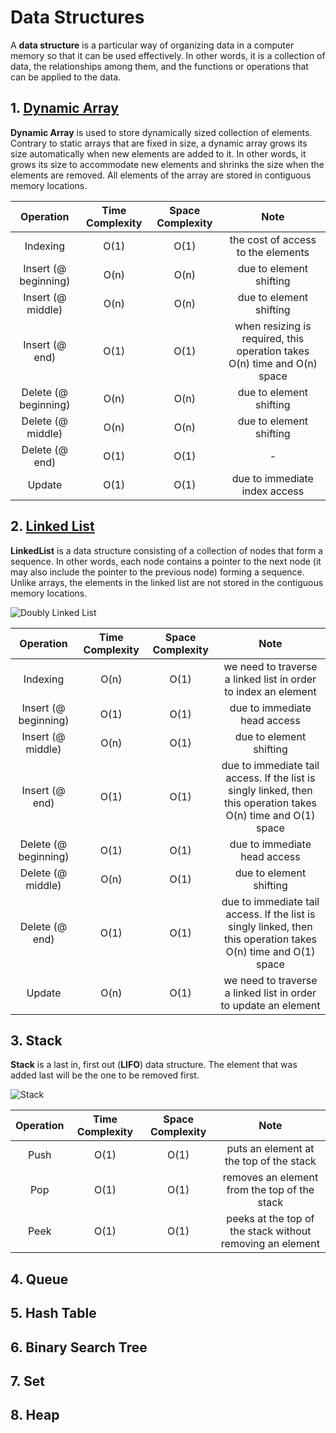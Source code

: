 # Data Structures

A **data structure** is a particular way of organizing data in a computer memory so that it can be used effectively.
In other words, it is a collection of data, the relationships among them, and the functions or operations that can be applied to the data.

## 1. [Dynamic Array](src/main/java/DynamicArray.java)

**Dynamic Array** is used to store dynamically sized collection of elements. 
Contrary to static arrays that are fixed in size, a dynamic array grows its size automatically when new elements are added to it.
In other words, it grows its size to accommodate new elements and shrinks the size when the elements are removed.
All elements of the array are stored in contiguous memory locations.

| Operation | Time Complexity | Space Complexity | Note |
| :----: | :--: | :--: | :---: |
| Indexing | O(1) | O(1) | the cost of access to the elements |
| Insert (@ beginning) | O(n) | O(n) | due to element shifting |
| Insert (@ middle) | O(n) | O(n) | due to element shifting |
| Insert (@ end) | O(1) | O(1) | when resizing is required, this operation takes O(n) time and O(n) space |
| Delete (@ beginning) | O(n) | O(n) | due to element shifting |
| Delete (@ middle) | O(n) | O(n) | due to element shifting |
| Delete (@ end) | O(1) | O(1) | - |
| Update | O(1) | O(1) | due to immediate index access |

## 2. [Linked List](src/main/java/DoublyLinkedList.java)

**LinkedList** is a data structure consisting of a collection of nodes that form a sequence. 
In other words, each node contains a pointer to the next node (it may also include the pointer to the previous node) forming a sequence.
Unlike arrays, the elements in the linked list are not stored in the contiguous memory locations.

![Doubly Linked List](https://manikareahome.files.wordpress.com/2020/12/two-way-or-doubly-linked-list.gif)

| Operation | Time Complexity | Space Complexity | Note |
| :--: | :--: | :--: | :--: |
| Indexing | O(n) | O(1) | we need to traverse a linked list in order to index an element |
| Insert (@ beginning) | O(1) | O(1) | due to immediate head access |
| Insert (@ middle) | O(n) | O(1) | due to element shifting |
| Insert (@ end) | O(1) | O(1) | due to immediate tail access. If the list is singly linked, then this operation takes O(n) time and O(1) space |
| Delete (@ beginning) | O(1) | O(1) | due to immediate head access |
| Delete (@ middle) | O(n) | O(1) | due to element shifting |
| Delete (@ end) | O(1) | O(1) | due to immediate tail access. If the list is singly linked, then this operation takes O(n) time and O(1) space |
| Update | O(n) | O(1) | we need to traverse a linked list in order to update an element |

## 3. Stack

**Stack** is a last in, first out (**LIFO**) data structure. The element that was added last will be the one to be removed first. 

![Stack](https://cdn.programiz.com/sites/tutorial2program/files/stack.png)

| Operation | Time Complexity | Space Complexity | Note |
| :--: | :--: | :--: | :--: |
| Push | O(1) | O(1) | puts an element at the top of the stack |
| Pop | O(1) | O(1) | removes an element from the top of the stack |
| Peek | O(1) | O(1) | peeks at the top of the stack without removing an element |

## 4. Queue

## 5. Hash Table

## 6. Binary Search Tree

## 7. Set

## 8. Heap
